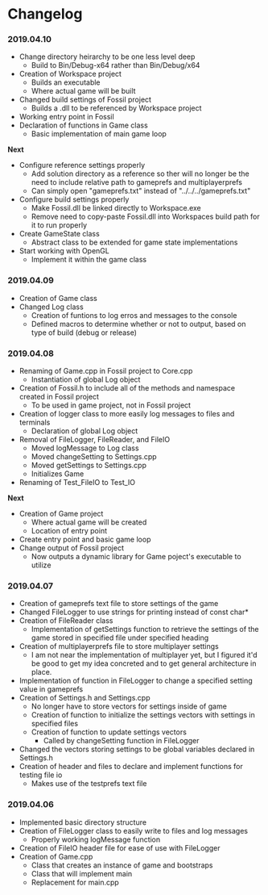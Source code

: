 # Changelog

### 2019.04.10
- Change directory heirarchy to be one less level deep
	- Build to Bin/Debug-x64 rather than Bin/Debug/x64
- Creation of Workspace project
	- Builds an executable
	- Where actual game will be built
- Changed build settings of Fossil project
	- Builds a .dll to be referenced by Workspace project
- Working entry point in Fossil
- Declaration of functions in Game class
	- Basic implementation of main game loop

**Next**
- Configure reference settings properly
	- Add solution directory as a reference so ther will no longer be the need to include relative path to gameprefs and multiplayerprefs
	- Can simply open "gameprefs.txt" instead of "../../../gameprefs.txt"
- Configure build settings properly
	- Make Fossil.dll be linked directly to Workspace.exe
	- Remove need to copy-paste Fossil.dll into Workspaces build path for it to run properly
- Create GameState class
	- Abstract class to be extended for game state implementations
- Start working with OpenGL
	- Implement it within the game class

### 2019.04.09
- Creation of Game class
- Changed Log class
	- Creation of funtions to log erros and messages to the console
	- Defined macros to determine whether or not to output, based on type of build (debug or release)

### 2019.04.08
- Renaming of Game.cpp in Fossil project to Core.cpp
	- Instantiation of global Log object
- Creation of Fossil.h to include all of the methods and namespace created in Fossil project
	- To be used in game project, not in Fossil project
- Creation of logger class to more easily log messages to files and terminals
	- Declaration of global Log object
- Removal of FileLogger, FileReader, and FileIO
	- Moved logMessage to Log class
	- Moved changeSetting to Settings.cpp
	- Moved getSettings to Settings.cpp
	- Initializes Game
- Renaming of Test_FileIO to Test_IO

**Next**
- Creation of Game project
	- Where actual game will be created
	- Location of entry point
- Create entry point and basic game loop
- Change output of Fossil project
	- Now outputs a dynamic library for Game poject's executable to utilize


### 2019.04.07
- Creation of gameprefs text file to store settings of the game
- Changed FileLogger to use strings for printing instead of const char*
- Creation of FileReader class
	- Implementation of getSettings function to retrieve the settings of the game stored in specified file under specified heading
- Creation of multiplayerprefs file to store multiplayer settings
	- I am not near the implementation of multiplayer yet, but I figured it'd be good to get my idea concreted and to get general architecture in place.
- Implementation of function in FileLogger to change a specified setting value in gameprefs
- Creation of Settings.h and Settings.cpp
	- No longer have to store vectors for settings inside of game
	- Creation of function to initialize the settings vectors with settings in specified files
	- Creation of function to update settings vectors
		- Called by changeSetting function in FileLogger
- Changed the vectors storing settings to be global variables declared in Settings.h
- Creation of header and files to declare and implement functions for testing file io
	- Makes use of the testprefs text file


### 2019.04.06
- Implemented basic directory structure
- Creation of FileLogger class to easily write to files and log messages
	- Properly working logMessage function
- Creation of FileIO header file for ease of use with FileLogger
- Creation of Game.cpp
	- Class that creates an instance of game and bootstraps
	- Class that will implement main
	- Replacement for main.cpp